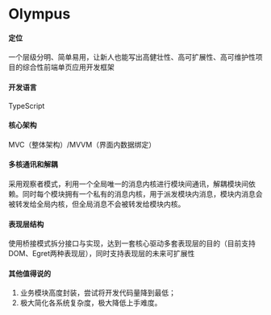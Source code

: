 # Olympus

#### 定位
一个层级分明、简单易用，让新人也能写出高健壮性、高可扩展性、高可维护性项目的综合性前端单页应用开发框架

#### 开发语言
TypeScript

#### 核心架构
MVC（整体架构）/MVVM（界面内数据绑定）

#### 多核通讯和解耦
采用观察者模式，利用一个全局唯一的消息内核进行模块间通讯，解耦模块间依赖。同时每个模块拥有一个私有的消息内核，用于派发模块内消息，模块内消息会被转发给全局内核，但全局消息不会被转发给模块内核。

#### 表现层结构
使用桥接模式拆分接口与实现，达到一套核心驱动多套表现层的目的（目前支持DOM、Egret两种表现层），同时支持表现层的未来可扩展性

#### 其他值得说的
1. 业务模块高度封装，尝试将开发代码量降到最低；
2. 极大简化各系统复杂度，极大降低上手难度。